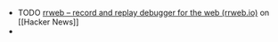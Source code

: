 - TODO [rrweb – record and replay debugger for the web (rrweb.io)](https://news.ycombinator.com/item?id=41030862) on [[Hacker News]]
-